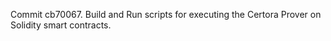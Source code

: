 Commit cb70067.                    Build and Run scripts for executing the Certora Prover on Solidity smart contracts.